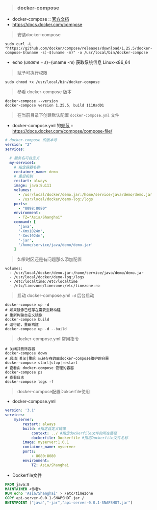 > ### docker-compose

* docker-compose :: [官方文档](https://docs.docker.com/compose)
* https://docs.docker.com/compose

> 安装docker-compose

```shell
sudo curl -L "https://github.com/docker/compose/releases/download/1.25.5/docker-compose-$(uname -s)-$(uname -m)" -o /usr/local/bin/docker-compose
```

* echo $(uname -s)-$(uname -m) 获取系统信息 Linux-x86_64

> 赋予可执行权限

```shell
sudo chmod +x /usr/local/bin/docker-compose
```

> 参看 docker-compose 版本

```shell
docker-compose --version
docker-compose version 1.25.5, build 1110ad01
```

> 在当前目录下创建默认配置 `docker-compose.yml` 文件

* docker-compose.yml 的[规范](https://docs.docker.com/compose/compose-file/) :: https://docs.docker.com/compose/compose-file/

```yaml
# docker-compose 的版本号
version: "2"
services:

  # 服务名可自定义
  my-service1:
    # 指定容器名称
    container_name: demo
    # 重启机制
    restart: always
    image: java:8u111
    volumes:
      - /usr/local/docker/demo.jar:/home/service/java/demo/demo.jar
      - /usr/local/docker/demo-log:/logs
    ports:
      - "8098:8080"
    environment:
      - TZ="Asia/Shanghai"
    command: [
      'java',
      '-Xmx1024m',
      '-Xms1024m',
      '-jar',
      '/home/service/java/demo/demo.jar'
    ]
```

> 如果时区还是有问题那么添加配置

```
volumes:
  - /usr/local/docker/demo.jar:/home/service/java/demo/demo.jar
  - /usr/local/docker/demo-log:/logs
  - /etc/localtime:/etc/localtime
  - /etc/timezone/timezone:/etc/timezone:ro
```

> 启动 docker-compose.yml `-d` 后台启动

```shell
docker-compose up -d
# 如果镜像已经存在需要重新构建
# 重新构建自定义镜像
docker-compose build
# 运行前，重新构建
docker-compose up -d --build
```

> docker-compose.yml 常用指令

```shell
# 关闭并删除容器
docker-compose down
# 启动|关闭|重启 已经存在的由docker-compose维护的容器
docker-compose start|stop|restart
# 查看由 docker-compose 管理的容器
docker-compose ps
# 查看日志
docker-compose logs -f
```

> docker-compose配置Dokcerfile使用

* docker-compose.yml

```yaml
version: '3.1'
services:
    myserver: 
        restart: always
        build: #指定自定义镜像
            context: ../ #指定dockerfile文件的所在路径
            dockerfile: Dockerfile #指定Dockerfile文件名称
        image: myserver:1.0.1
        container_name: myserver
        ports: 
            - 8080:8080
        environment: 
            TZ: Asia/Shanghai
```

* Dockerfile文件

```dockerfile
FROM java:8
MAINTAINER <作者>
RUN echo 'Asia/Shanghai' > /etc/timezone
COPY api-server-0.0.1-SNAPSHOT.jar /
ENTRYPOINT ["java","-jar","api-server-0.0.1-SNAPSHOT.jar"]
```
